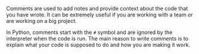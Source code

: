 Comments are used to add notes and provide context about the code that you have wrote. It can be extremely useful if you are working with a team or are working on a big project.

In Python, comments start with the `#` symbol and are ignored by the interpreter when the code is run. The main reason to write comments is to explain what your code is supposed to do and how you are making it work.